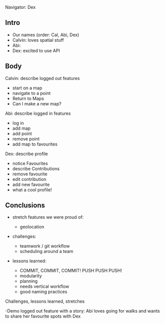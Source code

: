 
Navigator: Dex

## Intro
- Our names (order: Cal, Abi, Dex)
- Calvin: loves spatial stuff
- Abi:
- Dex: excited to use API

## Body

Calvin: describe logged out features
  - start on a map
  - navigate to a point
  - Return to Maps
  - Can I make a new map?

Abi: describe logged in features
  - log in
  - add map
  - add point
  - remove point
  - add map to favourites

Dex: describe profile
  - notice Favourites
  - describe Contributions
  - remove favourite
  - edit contribution
  - add new favourite
  - what a cool profile!

## Conclusions


- stretch features we were proud of:
  - geolocation

- challenges:
  - teamwork / git workflow
  - scheduling around a team
- lessons learned:
  - COMMIT, COMMIT, COMMIT! PUSH PUSH PUSH!
  - modularity
  - planning
  - needs vertical workflow
  - good naming practices






Challenges, lessons learned, stretches

-Demo logged out feature with a story: Abi loves going for walks and wants to share her favourite spots with Dex
